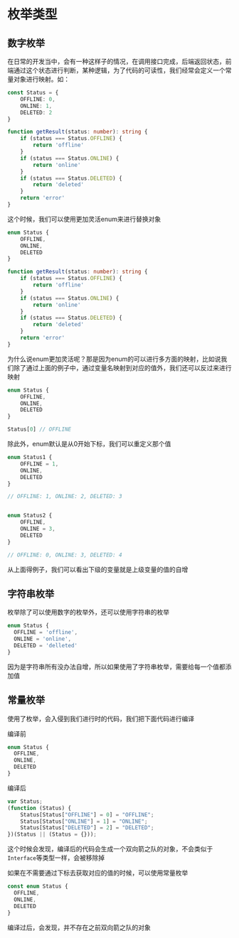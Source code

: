 # 枚举类型

## 数字枚举

在日常的开发当中，会有一种这样子的情况，在调用接口完成，后端返回状态，前端通过这个状态进行判断，某种逻辑，为了代码的可读性，我们经常会定义一个常量对象进行映射。如：


```typescript
const Status = {
    OFFLINE: 0,
    ONLINE: 1,
    DELETED: 2
}

function getResult(status: number): string {
    if (status === Status.OFFLINE) {
        return 'offline'
    }
    if (status === Status.ONLINE) {
        return 'online'
    }
    if (status === Status.DELETED) {
        return 'deleted'
    }
    return 'error'
}
```

这个时候，我们可以使用更加灵活enum来进行替换对象

```typescript
enum Status {
    OFFLINE,
    ONLINE,
    DELETED
}

function getResult(status: number): string {
    if (status === Status.OFFLINE) {
        return 'offline'
    }
    if (status === Status.ONLINE) {
        return 'online'
    }
    if (status === Status.DELETED) {
        return 'deleted'
    }
    return 'error'
}
```

为什么说enum更加灵活呢？那是因为enum的可以进行多方面的映射，比如说我们除了通过上面的例子中，通过变量名映射到对应的值外，我们还可以反过来进行映射

```typescript
enum Status {
    OFFLINE,
    ONLINE,
    DELETED
}

Status[0] // OFFLINE
```

除此外，enum默认是从0开始下标，我们可以重定义那个值

```typescript
enum Status1 {
    OFFLINE = 1,
    ONLINE,
    DELETED
}

// OFFLINE: 1, ONLINE: 2, DELETED: 3


enum Status2 {
    OFFLINE,
    ONLINE = 3,
    DELETED
}

// OFFLINE: 0, ONLINE: 3, DELETED: 4
```

从上面得例子，我们可以看出下级的变量就是上级变量的值的自增

## 字符串枚举

枚举除了可以使用数字的枚举外，还可以使用字符串的枚举

```typescript
enum Status {
  OFFLINE = 'offline',
  ONLINE = 'online',
  DELETED = 'delleted'
}
```

因为是字符串所有没办法自增，所以如果使用了字符串枚举，需要给每一个值都添加值

## 常量枚举

使用了枚举，会入侵到我们进行时的代码，我们把下面代码进行编译

编译前

```typescript
enum Status {
  OFFLINE,
  ONLINE,
  DELETED
}
```

编译后

```js
var Status;
(function (Status) {
    Status[Status["OFFLINE"] = 0] = "OFFLINE";
    Status[Status["ONLINE"] = 1] = "ONLINE";
    Status[Status["DELETED"] = 2] = "DELETED";
})(Status || (Status = {}));
```

这个时候会发现，编译后的代码会生成一个双向箭之队的对象，不会类似于`Interface`等类型一样，会被移除掉

如果在不需要通过下标去获取对应的值的时候，可以使用常量枚举

```typescript
const enum Status {
  OFFLINE,
  ONLINE,
  DELETED
}
```

编译过后，会发现，并不存在之前双向箭之队的对象